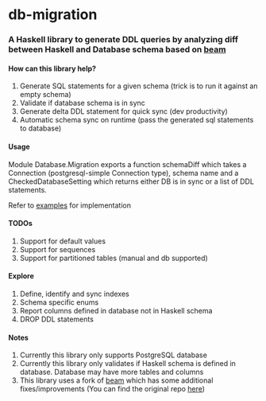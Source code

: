 # db-migration

### A Haskell library to generate DDL queries by analyzing diff between Haskell and Database schema based on [beam](https://github.com/mycodedstuff/beam)

#### How can this library help?

1. Generate SQL statements for a given schema (trick is to run it against an empty schema)
2. Validate if database schema is in sync
3. Generate delta DDL statement for quick sync (dev productivity)
4. Automatic schema sync on runtime (pass the generated sql statements to database)

#### Usage
Module Database.Migration exports a function schemaDiff which takes a Connection (postgresql-simple Connection type), schema name and a CheckedDatabaseSetting which returns either DB is in sync or a list of DDL statements.

Refer to [examples](examples) for implementation

#### TODOs

1. Support for default values
2. Support for sequences
3. Support for partitioned tables (manual and db supported)

#### Explore

1. Define, identify and sync indexes
2. Schema specific enums
3. Report columns defined in database not in Haskell schema
4. DROP DDL statements

#### Notes

1. Currently this library only supports PostgreSQL database
2. Currently this library only validates if Haskell schema is defined in database. Database may have more tables and columns
3. This library uses a fork of [beam](https://github.com/mycodedstuff/beam) which has some additional fixes/improvements (You can find the original repo [here](https://github.com/haskell-beam/beam))

